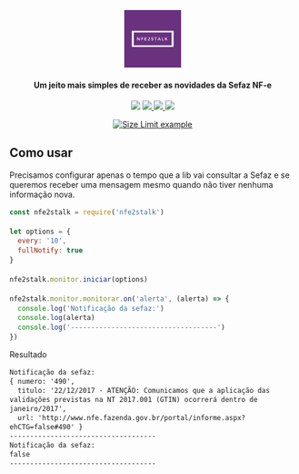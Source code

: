 

<p align="center">
  <img src="https://raw.githubusercontent.com/nulldreams/nfe2stalk/master/box.png" alt="Size Limit example"
       width="20%" height="20%">
</p>
<h4 align="center">Um jeito mais simples de receber as novidades da Sefaz NF-e</h4>
<p align="center">
  <a href="https://gitter.im/simple-apis/node-bank"><img src="https://img.shields.io/badge/gitter-join%20chat%20%E2%86%92-brightgreen.svg"></a>
	
  <a href="https://saythanks.io/to/nulldreams">
      <img src="https://img.shields.io/badge/Say%20Thanks-!-1EAEDB.svg">
  </a>  
	
  <a href="https://github.com/nulldreams/node-bank/issues">
      <img src="https://img.shields.io/codeclimate/issues/github/me-and/mdf.svg">
  </a>

  <a href="http://makeapullrequest.com">
      <img src="https://img.shields.io/badge/PRs-welcome-brightgreen.svg?style=flat-square">
  </a>
</p>
<p align="center">
 <a href="https://nodei.co/npm/nfe2stalk/">
  <img src="https://nodei.co/npm/nfe2stalk.png?downloads=true&downloadRank=true&stars=true" alt="Size Limit example">
 </a>
</p>

## Como usar

Precisamos configurar apenas o tempo que a lib vai consultar a Sefaz e se queremos receber uma mensagem mesmo quando não tiver nenhuma informação nova.

```js
const nfe2stalk = require('nfe2stalk')

let options = {
  every: '10',
  fullNotify: true
}

nfe2stalk.monitor.iniciar(options)

nfe2stalk.monitor.monitorar.on('alerta', (alerta) => {
  console.log('Notificação da sefaz:')
  console.log(alerta)
  console.log('------------------------------------')
})
```

Resultado
```
Notificação da sefaz:
{ numero: '490',
  titulo: '22/12/2017 - ATENÇÃO: Comunicamos que a aplicação das validações previstas na NT 2017.001 (GTIN) ocorrerá dentro de janeiro/2017',
  url: 'http://www.nfe.fazenda.gov.br/portal/informe.aspx?ehCTG=false#490' }
------------------------------------
Notificação da sefaz:
false
------------------------------------
```

